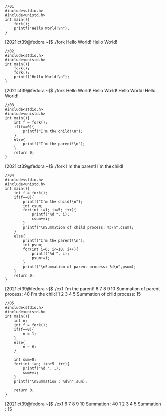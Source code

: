 ```
//01
#include<stdio.h>
#include<unistd.h>
int main(){
	fork();
	printf("Hello World!\n");
}
```
[2021ict39@fedora ~]$ ./fork
Hello World!
Hello World!

```
//02
#include<stdio.h>
#include<unistd.h>
int main(){
	fork();
	fork();
	printf("Hello World!\n");
}
```

[2021ict39@fedora ~]$ ./fork
Hello World!
Hello World!
Hello World!
Hello World!

```
//03
#include<stdio.h>
#include<unistd.h>
int main(){
	int f = fork();
	if(f==0){
		printf("I'm the child!\n");
	}
	else{
		printf("I'm the parent!\n");
	}
	return 0;
}
```

[2021ict39@fedora ~]$ ./fork
I'm the parent!
I'm the child!

```
//04
#include<stdio.h>
#include<unistd.h>
int main(){
	int f = fork();
	if(f==0){
		printf("I'm the child!\n");
		int csum;
		for(int i=1; i<=5; i++){
			printf("%d ", i);
			csum+=i;
		}
		printf("\nSummation of child process: %d\n",csum);
	}
	else{
		printf("I'm the parent!\n");
		int psum;
		for(int i=6; i<=10; i++){
			printf("%d ", i);
			psum+=i;
		}
		printf("\nSummation of parent process: %d\n",psum);
	}
	return 0;
}
```

[2021ict39@fedora ~]$ ./ex1
I'm the parent!
6 7 8 9 10
Summation of parent process: 40
I'm the child!
1 2 3 4 5
Summation of child process: 15

```
//05
#include<stdio.h>
#include<unistd.h>
int main(){
	int n;
	int f = fork();
	if(f==0){
		n = 1;
	}
	else{
		n = 6;
	}
	
	int sum=0;
	for(int i=n; i<n+5; i++){
		printf("%d ", i);
		sum+=i;
	}
	printf("\nSummation : %d\n",sum);
		
	return 0;
}
```

[2021ict39@fedora ~]$ ./ex1
6 7 8 9 10
Summation : 40
1 2 3 4 5
Summation : 15

